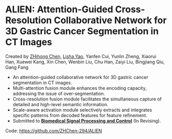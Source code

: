 # ALIEN: Attention-Guided Cross-Resolution Collaborative Network for 3D Gastric Cancer Segmentation in CT Images

Created by [ZHihong Chen](https://github.com/ZHChen-294), [Lisha Yao](https://github.com/yaols-GDMIALab), Yanfen Cui, Yunlin Zheng, Xiaorui Han, Xuewei Kang, Xin Chen, Wenbin Liu, Chu Han, Zaiyi Liu, Bingjiang Qiu, Gang Fang

* An attention-guided collaborative network for 3D gastric cancer segmentation in CT images.
* Multi-attention fusion module enhances the encoding capacity, addressing the issue of over-segmentation.
* Cross-resolution fusion module facilitates the simultaneous capture of detailed and high-level semantic information.
* Scale-aware activation module selectively extracts and integrates specific patterns from decoded features for feature refinement.
* Submitted to [**Biomedical Signal Processing and Control**](https://www.sciencedirect.com/journal/biomedical-signal-processing-and-control) (In Revising).

Code: https://github.com/ZHChen-294/ALIEN

